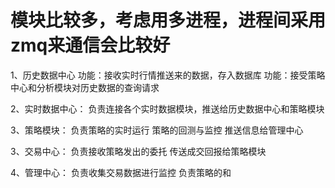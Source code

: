 
# 模块比较多，考虑用多进程，进程间采用zmq来通信会比较好


1、历史数据中心
	功能：接收实时行情推送来的数据，存入数据库
	功能：接受策略中心和分析模块对历史数据的查询请求

2、实时数据中心：
	负责连接各个实时数据模块，推送给历史数据中心和策略模块

3、策略模块：
	负责策略的实时运行
	策略的回测与监控
	推送信息给管理中心

3、交易中心：
	负责接收策略发出的委托
	传送成交回报给策略模块

4、管理中心：
	负责收集交易数据进行监控
	负责策略的和	
